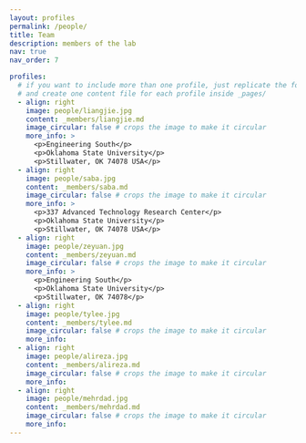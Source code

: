 ```yaml
---
layout: profiles
permalink: /people/
title: Team
description: members of the lab
nav: true
nav_order: 7

profiles:
  # if you want to include more than one profile, just replicate the following block
  # and create one content file for each profile inside _pages/
  - align: right
    image: people/liangjie.jpg
    content: _members/liangjie.md
    image_circular: false # crops the image to make it circular
    more_info: >
      <p>Engineering South</p>
      <p>Oklahoma State University</p>
      <p>Stillwater, OK 74078 USA</p>
  - align: right
    image: people/saba.jpg
    content: _members/saba.md
    image_circular: false # crops the image to make it circular
    more_info: >
      <p>337 Advanced Technology Research Center</p>
      <p>Oklahoma State University</p>
      <p>Stillwater, OK 74078 USA</p>
  - align: right
    image: people/zeyuan.jpg
    content: _members/zeyuan.md
    image_circular: false # crops the image to make it circular
    more_info: >
      <p>Engineering South</p>
      <p>Oklahoma State University</p>
      <p>Stillwater, OK 74078</p>
  - align: right
    image: people/tylee.jpg
    content: _members/tylee.md
    image_circular: false # crops the image to make it circular
    more_info:
  - align: right
    image: people/alireza.jpg
    content: _members/alireza.md
    image_circular: false # crops the image to make it circular
    more_info:
  - align: right
    image: people/mehrdad.jpg
    content: _members/mehrdad.md
    image_circular: false # crops the image to make it circular
    more_info:
---
```

